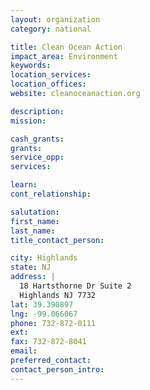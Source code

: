 ```yaml
---
layout: organization
category: national

title: Clean Ocean Action
impact_area: Environment
keywords: 
location_services: 
location_offices: 
website: cleanoceanaction.org

description: 
mission: 

cash_grants: 
grants: 
service_opp: 
services: 

learn: 
cont_relationship: 

salutation: 
first_name: 
last_name: 
title_contact_person: 

city: Highlands
state: NJ
address: |
  18 Hartsthorne Dr Suite 2  
  Highlands NJ 7732
lat: 39.390897
lng: -99.066067
phone: 732-872-0111
ext: 
fax: 732-872-8041
email: 
preferred_contact: 
contact_person_intro: 
---
```

